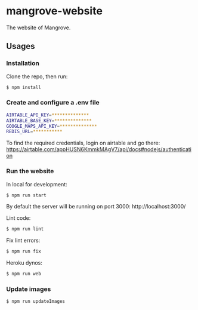 # mangrove-website

The website of Mangrove.

## Usages

### Installation

Clone the repo, then run:
```bash
$ npm install
```

### Create and configure a .env file

```bash
AIRTABLE_API_KEY=**************
AIRTABLE_BASE_KEY=**************
GOOGLE_MAPS_API_KEY=**************
REDIS_URL=***********
```
To find the required credentials, login on airtable and go there: https://airtable.com/appHUSN6KmmkMAgV7/api/docs#nodejs/authentication

### Run the website

In local for development:
```bash
$ npm run start
```
By default the server will be running on port 3000: http://localhost:3000/

Lint code:
```bash
$ npm run lint
```

Fix lint errors:
```bash
$ npm run fix
```

Heroku dynos:
```bash
$ npm run web
```

### Update images

```bash
$ npm run updateImages
```

